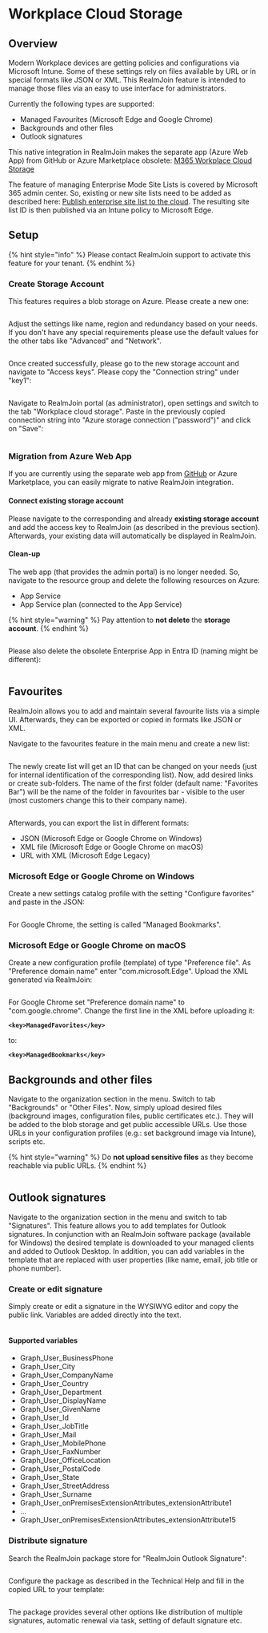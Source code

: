 # Workplace Cloud Storage

## Overview

Modern Workplace devices are getting policies and configurations via Microsoft Intune. Some of these settings rely on files available by URL or in special formats like JSON or XML. This RealmJoin feature is intended to manage those files via an easy to use interface for administrators.

Currently the following types are supported:

* Managed Favourites (Microsoft Edge and Google Chrome)
* Backgrounds and other files
* Outlook signatures

This native integration in RealmJoin makes the separate app (Azure Web App) from GitHub or Azure Marketplace obsolete: [M365 Workplace Cloud Storage](https://github.com/glueckkanja/gk-m365-workplacecloudstorage)

The feature of managing Enterprise Mode Site Lists is covered by Microsoft 365 admin center. So, existing or new site lists need to be added as described here: [Publish enterprise site list to the cloud](https://learn.microsoft.com/en-us/deployedge/edge-ie-mode-cloud-site-list-mgmt#publish-enterprise-site-list-to-the-cloud-1). The resulting site list ID is then published via an Intune policy to Microsoft Edge.

## Setup

{% hint style="info" %}
Please contact RealmJoin support to activate this feature for your tenant.
{% endhint %}

### Create Storage Account

This features requires a blob storage on Azure. Please create a new one:

<figure><img src=".gitbook/assets/image (40).png" alt=""><figcaption></figcaption></figure>

Adjust the settings like name, region and redundancy based on your needs. If you don't have any special requirements please use the default values for the other tabs like "Advanced" and "Network".

<figure><img src=".gitbook/assets/image (41).png" alt=""><figcaption></figcaption></figure>

Once created successfully, please go to the new storage account and navigate to "Access keys". Please copy the "Connection string" under "key1":

<figure><img src=".gitbook/assets/image (42).png" alt=""><figcaption></figcaption></figure>

Navigate to RealmJoin portal (as administrator), open settings and switch to the tab "Workplace cloud storage". Paste in the previously copied connection string into "Azure storage connection ("password")" and click on "Save":

<figure><img src=".gitbook/assets/image (43).png" alt=""><figcaption></figcaption></figure>

### Migration from Azure Web App

If you are currently using the separate web app from [GitHub](https://github.com/glueckkanja/gk-m365-workplacecloudstorage) or Azure Marketplace, you can easily migrate to native RealmJoin integration.

#### Connect existing storage account

Please navigate to the corresponding and already **existing storage account** and add the access key to RealmJoin (as described in the previous section). Afterwards, your existing data will automatically be displayed in RealmJoin.

#### Clean-up

The web app (that provides the admin portal) is no longer needed. So, navigate to the resource group and delete the following resources on Azure:

* App Service
* App Service plan (connected to the App Service)

{% hint style="warning" %}
Pay attention to **not delete** the **storage account**.
{% endhint %}

<figure><img src=".gitbook/assets/image (44).png" alt=""><figcaption></figcaption></figure>

Please also delete the obsolete Enterprise App in Entra ID (naming might be different):

<figure><img src=".gitbook/assets/image (45).png" alt=""><figcaption></figcaption></figure>

## Favourites

RealmJoin allows you to add and maintain several favourite lists via a simple UI. Afterwards, they can be exported or copied in formats like JSON or XML.

Navigate to the favourites feature in the main menu and create a new list:

<figure><img src=".gitbook/assets/image (46).png" alt=""><figcaption></figcaption></figure>

The newly create list will get an ID that can be changed on your needs (just for internal identification of the corresponding list). Now, add desired links or create sub-folders. The name of the first folder (default name: "Favorites Bar") will be the name of the folder in favourites bar - visible to the user (most customers change this to their company name).

<figure><img src=".gitbook/assets/image (49).png" alt=""><figcaption></figcaption></figure>

Afterwards, you can export the list in different formats:

* JSON (Microsoft Edge or Google Chrome on Windows)
* XML file (Microsoft Edge or Google Chrome on macOS)
* URL with XML (Microsoft Edge Legacy)

### Microsoft Edge or Google Chrome on Windows

Create a new settings catalog profile with the setting "Configure favorites" and paste in the JSON:

<figure><img src=".gitbook/assets/image (50).png" alt=""><figcaption></figcaption></figure>

For Google Chrome, the setting is called "Managed Bookmarks".

### Microsoft Edge or Google Chrome on macOS

Create a new configuration profile (template) of type "Preference file". As "Preference domain name" enter "com.microsoft.Edge". Upload the XML generated via RealmJoin:

<figure><img src=".gitbook/assets/image (51).png" alt=""><figcaption></figcaption></figure>

For Google Chrome set "Preference domain name" to "com.google.chrome". Change the first line in the XML before uploading it:

<pre><code><strong>&#x3C;key>ManagedFavorites&#x3C;/key>
</strong></code></pre>

to:

<pre><code><strong>&#x3C;key>ManagedBookmarks&#x3C;/key>
</strong></code></pre>

## Backgrounds and other files

Navigate to the organization section in the menu. Switch to tab "Backgrounds" or "Other Files". Now, simply upload desired files (background images, configuration files, public certificates etc.). They will be added to the blob storage and get public accessible URLs. Use those URLs in your configuration profiles (e.g.: set background image via Intune), scripts etc.

{% hint style="warning" %}
Do **not upload sensitive files** as they become reachable via public URLs.
{% endhint %}

<figure><img src=".gitbook/assets/image (52).png" alt=""><figcaption></figcaption></figure>

## Outlook signatures

Navigate to the organization section in the menu and switch to tab "Signatures". This feature allows you to add templates for Outlook signatures. In conjunction with an RealmJoin software package (available for Windows) the desired template is downloaded to your managed clients and added to Outlook Desktop. In addition, you can add variables in the template that are replaced with user properties (like name, email, job title or phone number).

### Create or edit signature

Simply create or edit a signature in the WYSIWYG editor and copy the public link. Variables are added directly into the text.

<figure><img src=".gitbook/assets/image (53).png" alt=""><figcaption></figcaption></figure>

#### Supported variables

* Graph\_User\_BusinessPhone
* Graph\_User\_City
* Graph\_User\_CompanyName
* Graph\_User\_Country
* Graph\_User\_Department
* Graph\_User\_DisplayName
* Graph\_User\_GivenName
* Graph\_User\_Id
* Graph\_User\_JobTitle
* Graph\_User\_Mail
* Graph\_User\_MobilePhone
* Graph\_User\_FaxNumber
* Graph\_User\_OfficeLocation
* Graph\_User\_PostalCode
* Graph\_User\_State
* Graph\_User\_StreetAddress
* Graph\_User\_Surname
* Graph\_User\_onPremisesExtensionAttributes\_extensionAttribute1
* ...
* Graph\_User\_onPremisesExtensionAttributes\_extensionAttribute15

### Distribute signature

Search the RealmJoin package store for "RealmJoin Outlook Signature":

<figure><img src=".gitbook/assets/image (54).png" alt=""><figcaption></figcaption></figure>

Configure the package as described in the Technical Help and fill in the copied URL to your template:

<figure><img src=".gitbook/assets/image (57).png" alt=""><figcaption></figcaption></figure>

The package provides several other options like distribution of multiple signatures, automatic renewal via task, setting of default signature etc.
